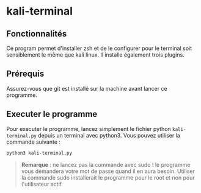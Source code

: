 # kali-terminal
## Fonctionnalités
Ce program permet d'installer zsh et de le configurer pour le terminal soit sensiblement le même que kali linux. Il installe également trois plugins. 
## Prérequis 
Assurez-vous que git est installé sur la machine avant lancer ce programme. 
## Executer le programme 
Pour executer le programme, lancez simplement le fichier python `kali-terminal.py` depuis un terminal avec python3. Vous pouvez utiliser la commande suivante : 
```bash
python3 kali-terminal.py
```
>**Remarque** : ne lancez pas la commande avec sudo ! le programme vous demandera votre mot de passe quand il en aura besoin. Utiliser la commande sudo installerait le programme pour le root et non pour l'utilisateur actif 
